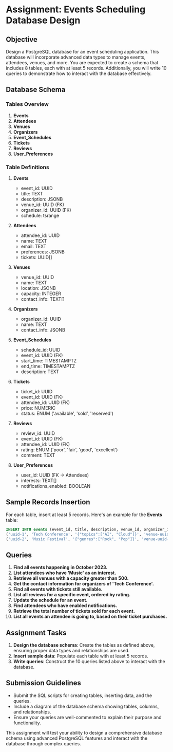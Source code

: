 # Assignment: Events Scheduling Database Design

## Objective

Design a PostgreSQL database for an event scheduling application. This database will incorporate advanced data types to manage events, attendees, venues, and more. You are expected to create a schema that includes 8 tables, each with at least 5 records. Additionally, you will write 10 queries to demonstrate how to interact with the database effectively.

## Database Schema

### Tables Overview

1. **Events**
2. **Attendees**
3. **Venues**
4. **Organizers**
5. **Event_Schedules**
6. **Tickets**
7. **Reviews**
8. **User_Preferences**

### Table Definitions

1. **Events**
   - event_id: UUID
   - title: TEXT
   - description: JSONB
   - venue_id: UUID (FK)
   - organizer_id: UUID (FK)
   - schedule: tsrange

2. **Attendees**
   - attendee_id: UUID
   - name: TEXT
   - email: TEXT
   - preferences: JSONB
   - tickets: UUID[]

3. **Venues**
   - venue_id: UUID
   - name: TEXT
   - location: JSONB
   - capacity: INTEGER
   - contact_info: TEXT[]

4. **Organizers**
   - organizer_id: UUID
   - name: TEXT
   - contact_info: JSONB

5. **Event_Schedules**
   - schedule_id: UUID
   - event_id: UUID (FK)
   - start_time: TIMESTAMPTZ
   - end_time: TIMESTAMPTZ
   - description: TEXT

6. **Tickets**
   - ticket_id: UUID
   - event_id: UUID (FK)
   - attendee_id: UUID (FK)
   - price: NUMERIC
   - status: ENUM ('available', 'sold', 'reserved')

7. **Reviews**
   - review_id: UUID
   - event_id: UUID (FK)
   - attendee_id: UUID (FK)
   - rating: ENUM ('poor', 'fair', 'good', 'excellent')
   - comment: TEXT

8. **User_Preferences**
   - user_id: UUID (FK -> Attendees)
   - interests: TEXT[]
   - notifications_enabled: BOOLEAN

## Sample Records Insertion

For each table, insert at least 5 records. Here's an example for the **Events** table:

``` sql
INSERT INTO events (event_id, title, description, venue_id, organizer_id, schedule) VALUES
('uuid-1', 'Tech Conference', '{"topics":["AI", "Cloud"]}', 'venue-uuid-1', 'org-uuid-1', '[2023-10-01 09:00, 2023-10-01 17:00]'),
('uuid-2', 'Music Festival', '{"genres":["Rock", "Pop"]}', 'venue-uuid-2', 'org-uuid-2', '[2023-08-05 12:00, 2023-08-05 23:00]');
```

## Queries

1. **Find all events happening in October 2023.**
2. **List attendees who have 'Music' as an interest.**
3. **Retrieve all venues with a capacity greater than 500.**
4. **Get the contact information for organizers of 'Tech Conference'.**
5. **Find all events with tickets still available.**
6. **List all reviews for a specific event, ordered by rating.**
7. **Update the schedule for an event.**
8. **Find attendees who have enabled notifications.**
9. **Retrieve the total number of tickets sold for each event.**
10. **List all events an attendee is going to, based on their ticket purchases.**

## Assignment Tasks

1. **Design the database schema**: Create the tables as defined above, ensuring proper data types and relationships are used.
2. **Insert sample data**: Populate each table with at least 5 records.
3. **Write queries**: Construct the 10 queries listed above to interact with the database.

## Submission Guidelines

- Submit the SQL scripts for creating tables, inserting data, and the queries.
- Include a diagram of the database schema showing tables, columns, and relationships.
- Ensure your queries are well-commented to explain their purpose and functionality.

This assignment will test your ability to design a comprehensive database schema using advanced PostgreSQL features and interact with the database through complex queries.
